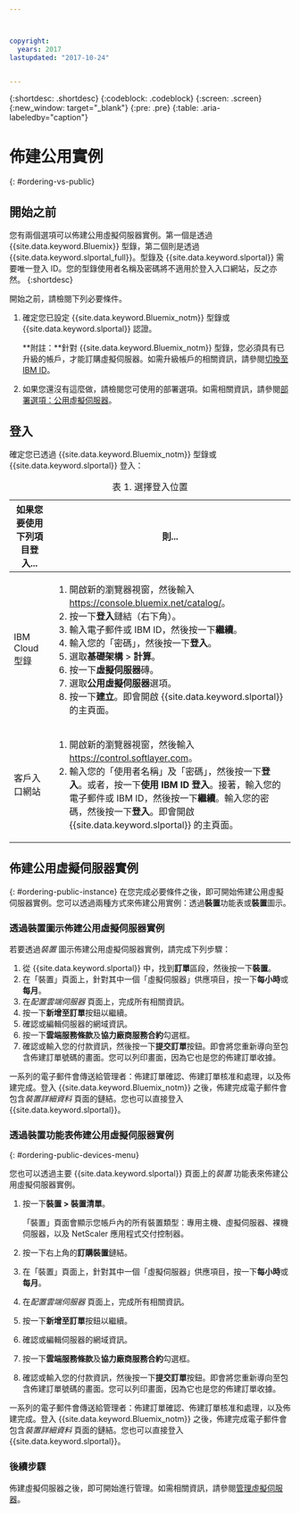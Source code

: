```yaml
---



copyright:
  years: 2017
lastupdated: "2017-10-24"


---
```


{:shortdesc: .shortdesc}
{:codeblock: .codeblock}
{:screen: .screen}
{:new_window: target="_blank"}
{:pre: .pre}
{:table: .aria-labeledby="caption"}

# 佈建公用實例
{: #ordering-vs-public}

## 開始之前
您有兩個選項可以佈建公用虛擬伺服器實例。第一個是透過 {{site.data.keyword.Bluemix}} 型錄，第二個則是透過 {{site.data.keyword.slportal_full}}。型錄及 {{site.data.keyword.slportal}} 需要唯一登入 ID。您的型錄使用者名稱及密碼將不適用於登入入口網站，反之亦然。
{:shortdesc}

開始之前，請檢閱下列必要條件。

  1. 確定您已設定 {{site.data.keyword.Bluemix_notm}} 型錄或 {{site.data.keyword.slportal}} 認證。 
  
     **附註：**針對 {{site.data.keyword.Bluemix_notm}} 型錄，您必須具有已升級的帳戶，才能訂購虛擬伺服器。如需升級帳戶的相關資訊，請參閱[切換至 IBM ID](https://console.bluemix.net/docs/admin/softlayerlink.html)。
  
  2. 如果您還沒有這麼做，請檢閱您可使用的部署選項。如需相關資訊，請參閱[部署選項：公用虛擬伺服器](../vsi/vsi_public.html)。

## 登入 
確定您已透過 {{site.data.keyword.Bluemix_notm}} 型錄或 {{site.data.keyword.slportal}} 登入： 

  <table>
   <CAPTION>表 1. 選擇登入位置</CAPTION>
   <THEAD>
   <TR>
   <th>如果您要使用下列項目登入...</th>
   <th>則...</th>
   </TR>
   </THEAD>
   <TBODY>
   <tr>
   <td>IBM Cloud 型錄</td>
   <td>
   <ol>
   <li>開啟新的瀏覽器視窗，然後輸入 <a href="https://console.bluemix.net/catalog/">https://console.bluemix.net/catalog/</a>。</li>
   <li>按一下<b>登入</b>鏈結（右下角）。</li>
   <li>輸入電子郵件或 IBM ID，然後按一下<b>繼續</b>。</li>
   <li>輸入您的「密碼」，然後按一下<b>登入</b>。</li>
   <li>選取<b>基礎架構</b> > <b>計算</b>。</li>
   <li>按一下<b>虛擬伺服器</b>磚。</li>
   <li>選取<b>公用虛擬伺服器</b>選項。</li>
   <li>按一下<b>建立</b>。即會開啟 {{site.data.keyword.slportal}} 的主頁面。</li>
   </ol>
   </td>
   </tr>
   <tr>
   <td>客戶入口網站</td>
   <td>
   <ol>
   <li>開啟新的瀏覽器視窗，然後輸入 <a href="https://control.softlayer.com">https://control.softlayer.com</a>。</li>
   <li>輸入您的「使用者名稱」及「密碼」，然後按一下<b>登入</b>。或者，按一下<b>使用 IBM ID 登入</b>。接著，輸入您的電子郵件或 IBM ID，然後按一下<b>繼續</b>。輸入您的密碼，然後按一下<b>登入</b>。即會開啟 {{site.data.keyword.slportal}} 的主頁面。</li>
   </ol>
   </td>
   </tr>
   </TBODY>
   </table>

## 佈建公用虛擬伺服器實例
{: #ordering-public-instance}
在您完成必要條件之後，即可開始佈建公用虛擬伺服器實例。您可以透過兩種方式來佈建公用實例：透過**裝置**功能表或**裝置**圖示。

### 透過裝置圖示佈建公用虛擬伺服器實例
若要透過*裝置* 圖示佈建公用虛擬伺服器實例，請完成下列步驟：

1.  從 {{site.data.keyword.slportal}} 中，找到**訂單**區段，然後按一下**裝置**。
2.  在「裝置」頁面上，針對其中一個「虛擬伺服器」供應項目，按一下**每小時**或**每月**。
3.  在*配置雲端伺服器* 頁面上，完成所有相關資訊。
4.  按一下**新增至訂單**按鈕以繼續。
5.  確認或編輯伺服器的網域資訊。
5.  按一下**雲端服務條款**及**協力廠商服務合約**勾選框。
6.  確認或輸入您的付款資訊，然後按一下**提交訂單**按鈕。即會將您重新導向至包含佈建訂單號碼的畫面。您可以列印畫面，因為它也是您的佈建訂單收據。

 一系列的電子郵件會傳送給管理者：佈建訂單確認、佈建訂單核准和處理，以及佈建完成。登入 {{site.data.keyword.Bluemix_notm}} 之後，佈建完成電子郵件會包含*裝置詳細資料* 頁面的鏈結。您也可以直接登入 {{site.data.keyword.slportal}}。

### 透過裝置功能表佈建公用虛擬伺服器實例
{: #ordering-public-devices-menu}

您也可以透過主要 {{site.data.keyword.slportal}} 頁面上的*裝置* 功能表來佈建公用虛擬伺服器實例。 

1. 按一下**裝置 > 裝置清單**。

   「裝置」頁面會顯示您帳戶內的所有裝置類型：專用主機、虛擬伺服器、裸機伺服器，以及 NetScaler 應用程式交付控制器。
2. 按一下右上角的**訂購裝置**鏈結。
3. 在「裝置」頁面上，針對其中一個「虛擬伺服器」供應項目，按一下**每小時**或**每月**。
4. 在*配置雲端伺服器* 頁面上，完成所有相關資訊。
5. 按一下**新增至訂單**按鈕以繼續。
6. 確認或編輯伺服器的網域資訊。
7. 按一下**雲端服務條款**及**協力廠商服務合約**勾選框。
8. 確認或輸入您的付款資訊，然後按一下**提交訂單**按鈕。即會將您重新導向至包含佈建訂單號碼的畫面。您可以列印畫面，因為它也是您的佈建訂單收據。

一系列的電子郵件會傳送給管理者：佈建訂單確認、佈建訂單核准和處理，以及佈建完成。登入 {{site.data.keyword.Bluemix_notm}} 之後，佈建完成電子郵件會包含*裝置詳細資料* 頁面的鏈結。您也可以直接登入 {{site.data.keyword.slportal}}。

### 後續步驟
佈建虛擬伺服器之後，即可開始進行管理。如需相關資訊，請參閱[管理虛擬伺服器](../vsi/vsi_managing.html)。

